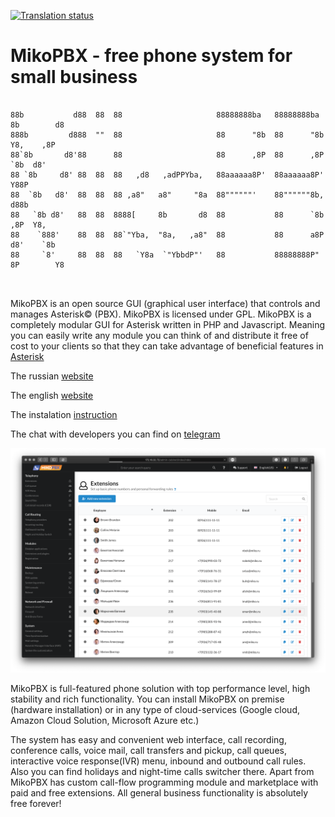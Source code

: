[![Translation status](https://weblate.mikopbx.com/widgets/mikopbx/-/admin-web-interface/svg-badge.svg)](https://weblate.mikopbx.com/engage/mikopbx/?utm_source=widget)

# MikoPBX - free phone system for small business
```
                                                                                     
88b           d88  88  88                     88888888ba   88888888ba  8b        d8  
888b         d888  ""  88                     88      "8b  88      "8b  Y8,    ,8P   
88`8b       d8'88      88                     88      ,8P  88      ,8P   `8b  d8'    
88 `8b     d8' 88  88  88   ,d8   ,adPPYba,   88aaaaaa8P'  88aaaaaa8P'     Y88P      
88  `8b   d8'  88  88  88 ,a8"   a8"     "8a  88""""""'    88""""""8b,     d88b      
88   `8b d8'   88  88  8888[     8b       d8  88           88      `8b   ,8P  Y8,    
88    `888'    88  88  88`"Yba,  "8a,   ,a8"  88           88      a8P  d8'    `8b   
88     `8'     88  88  88   `Y8a  `"YbbdP"'   88           88888888P"  8P        Y8  
                                                                                     
                                                                                     
```


MikoPBX is an open source GUI (graphical user interface) that controls and manages Asterisk© (PBX). MikoPBX is licensed under GPL. MikoPBX is a completely modular GUI for Asterisk written in PHP and Javascript. Meaning you can easily write any module you can think of and distribute it free of cost to your clients so that they can take advantage of beneficial features in [Asterisk](http://www.asterisk.org/ "Asterisk Home Page")

The russian [website](https://www.mikopbx.ru)

The english [website](https://www.mikopbx.com) 

The instalation [instruction](https://wiki.mikopbx.com/quickstart_lancher)


The chat with developers you can find on [telegram](https://t.me/mikopbx_dev)

<p align="center">
    <a href="https://www.mikopbx.com">
        <img src="https://github.com/mikopbx/assets/raw/master/img/screenshots/MikoPBXExtensions.png"/>
    </a>
</p>


MikoPBX is full-featured phone solution with top performance level, high stability and rich functionality. You can install MikoPBX on premise (hardware installation) or in any type of cloud-services (Google cloud, Amazon Cloud Solution, Microsoft Azure etc.)

The system has easy and convenient web interface, call recording, conference calls, voice mail, call transfers and pickup, call queues, interactive voice response(IVR) menu, inbound and outbound call rules. Also you can find holidays and night-time calls switcher there. Apart from MikoPBX has custom call-flow programming module and marketplace with paid and free extensions. All general business functionality is absolutely free forever!

